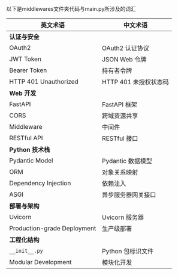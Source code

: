 以下是middlewares文件夹代码与main.py所涉及的词汇

| 英文术语                         | 中文术语                   |
|----------------------------------|---------------------------|
| **认证与安全**                   |                          |
| OAuth2                          | OAuth2 认证协议          |
| JWT Token                       | JSON Web 令牌            |
| Bearer Token                    | 持有者令牌                |
| HTTP 401 Unauthorized           | HTTP 401 未授权状态码    |
| **Web 开发**                     |                          |
| FastAPI                         | FastAPI 框架             |
| CORS                            | 跨域资源共享             |
| Middleware                      | 中间件                   |
| RESTful API                     | RESTful 接口             |
| **Python 技术栈**                |                          |
| Pydantic Model                  | Pydantic 数据模型        |
| ORM                             | 对象关系映射             |
| Dependency Injection            | 依赖注入                 |
| ASGI                            | 异步服务器网关接口       |
| **部署与架构**                   |                          |
| Uvicorn                         | Uvicorn 服务器           |
| Production-grade Deployment     | 生产级部署               |
| **工程化结构**                   |                          |
| `__init__.py`                   | Python 包标识文件        |
| Modular Development             | 模块化开发               |
<!--张振锟-->